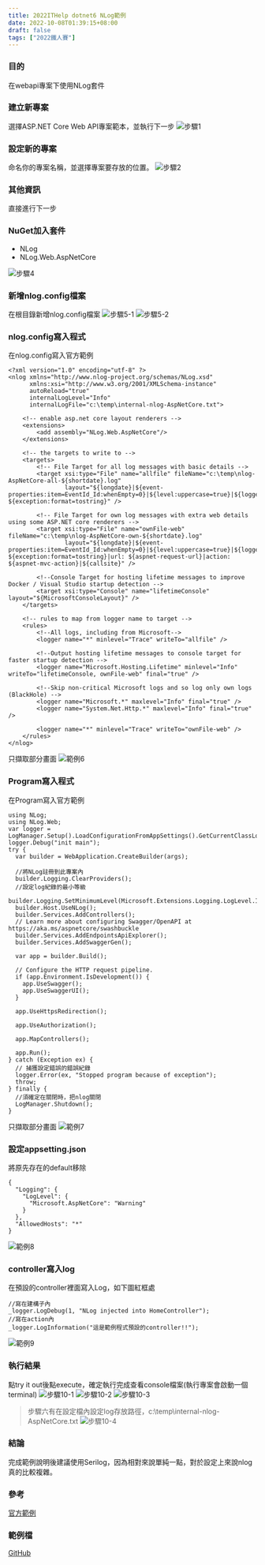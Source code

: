 ```yaml
---
title: 2022ITHelp dotnet6 NLog範例
date: 2022-10-08T01:39:15+08:00
draft: false
tags: ["2022鐵人賽"]
---
```

### 目的
在webapi專案下使用NLog套件

### 建立新專案
選擇ASP.NET Core Web API專案範本，並執行下一步
![步驟1](https://user-images.githubusercontent.com/19286751/143255617-9964a993-becd-414b-aba2-632e99dd985d.png)
### 設定新的專案
命名你的專案名稱，並選擇專案要存放的位置。
![步驟2](https://user-images.githubusercontent.com/19286751/158062716-eff12417-b1a4-42c6-a379-53940b79d07f.png)
### 其他資訊
直接進行下一步
### NuGet加入套件
+ NLog
+ NLog.Web.AspNetCore

![步驟4](https://user-images.githubusercontent.com/19286751/158211424-474efe49-67b0-4190-8d47-0c598cb19900.png)
### 新增nlog.config檔案
在根目錄新增nlog.config檔案
![步驟5-1](https://user-images.githubusercontent.com/19286751/158211819-ad11ff2a-50b7-4a6a-9eea-6751eba2a54a.png)
![步驟5-2](https://user-images.githubusercontent.com/19286751/158212071-64974dcd-13d9-4a86-8a9f-fbf500d0346e.png)
### nlog.config寫入程式
在nlog.config寫入官方範例
```
<?xml version="1.0" encoding="utf-8" ?>
<nlog xmlns="http://www.nlog-project.org/schemas/NLog.xsd"
      xmlns:xsi="http://www.w3.org/2001/XMLSchema-instance"
      autoReload="true"
      internalLogLevel="Info"
      internalLogFile="c:\temp\internal-nlog-AspNetCore.txt">

	<!-- enable asp.net core layout renderers -->
	<extensions>
		<add assembly="NLog.Web.AspNetCore"/>
	</extensions>

	<!-- the targets to write to -->
	<targets>
		<!-- File Target for all log messages with basic details -->
		<target xsi:type="File" name="allfile" fileName="c:\temp\nlog-AspNetCore-all-${shortdate}.log"
				layout="${longdate}|${event-properties:item=EventId_Id:whenEmpty=0}|${level:uppercase=true}|${logger}|${message} ${exception:format=tostring}" />

		<!-- File Target for own log messages with extra web details using some ASP.NET core renderers -->
		<target xsi:type="File" name="ownFile-web" fileName="c:\temp\nlog-AspNetCore-own-${shortdate}.log"
				layout="${longdate}|${event-properties:item=EventId_Id:whenEmpty=0}|${level:uppercase=true}|${logger}|${message} ${exception:format=tostring}|url: ${aspnet-request-url}|action: ${aspnet-mvc-action}|${callsite}" />

		<!--Console Target for hosting lifetime messages to improve Docker / Visual Studio startup detection -->
		<target xsi:type="Console" name="lifetimeConsole" layout="${MicrosoftConsoleLayout}" />
	</targets>

	<!-- rules to map from logger name to target -->
	<rules>
		<!--All logs, including from Microsoft-->
		<logger name="*" minlevel="Trace" writeTo="allfile" />

		<!--Output hosting lifetime messages to console target for faster startup detection -->
		<logger name="Microsoft.Hosting.Lifetime" minlevel="Info" writeTo="lifetimeConsole, ownFile-web" final="true" />

		<!--Skip non-critical Microsoft logs and so log only own logs (BlackHole) -->
		<logger name="Microsoft.*" maxlevel="Info" final="true" />
		<logger name="System.Net.Http.*" maxlevel="Info" final="true" />

		<logger name="*" minlevel="Trace" writeTo="ownFile-web" />
	</rules>
</nlog>
```
只擷取部分畫面
![範例6](https://user-images.githubusercontent.com/19286751/158213049-00f980ea-501d-4fd7-b4d0-5f81a58aad4a.png)
### Program寫入程式
在Program寫入官方範例
```
using NLog;
using NLog.Web;
var logger = LogManager.Setup().LoadConfigurationFromAppSettings().GetCurrentClassLogger();
logger.Debug("init main");
try {
  var builder = WebApplication.CreateBuilder(args);

  //將NLog註冊到此專案內
  builder.Logging.ClearProviders();
  //設定log紀錄的最小等級
  builder.Logging.SetMinimumLevel(Microsoft.Extensions.Logging.LogLevel.Information);
  builder.Host.UseNLog();
  builder.Services.AddControllers();
  // Learn more about configuring Swagger/OpenAPI at https://aka.ms/aspnetcore/swashbuckle
  builder.Services.AddEndpointsApiExplorer();
  builder.Services.AddSwaggerGen();

  var app = builder.Build();

  // Configure the HTTP request pipeline.
  if (app.Environment.IsDevelopment()) {
    app.UseSwagger();
    app.UseSwaggerUI();
  }

  app.UseHttpsRedirection();

  app.UseAuthorization();

  app.MapControllers();

  app.Run();
} catch (Exception ex) {
  // 捕獲設定錯誤的錯誤紀錄
  logger.Error(ex, "Stopped program because of exception");
  throw;
} finally {
  //須確定在關閉時，把nlog關閉
  LogManager.Shutdown();
}
```
只擷取部分畫面
![範例7](https://user-images.githubusercontent.com/19286751/194465911-dd0c7785-3282-434f-a153-90372bbd2e15.png)
### 設定appsetting.json
將原先存在的default移除
```
{
  "Logging": {
    "LogLevel": {
      "Microsoft.AspNetCore": "Warning"
    }
  },
  "AllowedHosts": "*"
}
```
![範例8](https://user-images.githubusercontent.com/19286751/158407049-fcaba46c-f6af-404d-a977-fe62c64e3376.png)
### controller寫入log
在預設的controller裡面寫入Log，如下圖紅框處
```
//寫在建構子內
_logger.LogDebug(1, "NLog injected into HomeController");
//寫在action內
_logger.LogInformation("這是範例程式預設的controller!!");
```
![範例9](https://user-images.githubusercontent.com/19286751/158409422-ac21aeb0-4f94-443c-b5c1-837b1e9eaa0a.png)
### 執行結果
點try it out後點execute，確定執行完成查看console檔案(執行專案會啟動一個terminal)
![步驟10-1](https://user-images.githubusercontent.com/19286751/158414836-4796d115-292c-4249-ac3e-5c3ce21fefc6.png)
![步驟10-2](https://user-images.githubusercontent.com/19286751/158415050-62bcb17d-a406-4b76-8013-ac0285b0501d.png)
![步驟10-3](https://user-images.githubusercontent.com/19286751/158415452-71160939-0981-4fec-95ba-b0a07aecd7ee.png)
> 步驟六有在設定檔內設定log存放路徑，c:\temp\internal-nlog-AspNetCore.txt
![步驟10-4](https://user-images.githubusercontent.com/19286751/158416314-54965424-04b3-4b8a-9b00-321fbaf368dc.png)
### 結論
完成範例說明後建議使用Serilog，因為相對來說單純一點，對於設定上來說nlog真的比較複雜。
### 參考
[官方範例](https://github.com/NLog/NLog/wiki/Getting-started-with-ASP.NET-Core-6)
### 範例檔
[GitHub](https://github.com/CI-YU/2022-ITHelp/tree/main/NLogExample)